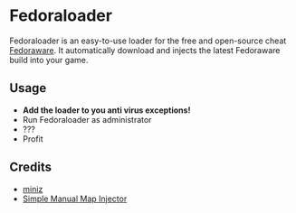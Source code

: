 # Fedoraloader

Fedoraloader is an easy-to-use loader for the free and open-source cheat [Fedoraware](https://github.com/Fedoraware/Fedoraware).
It automatically download and injects the latest Fedoraware build into your game.

## Usage

- **Add the loader to you anti virus exceptions!**
- Run Fedoraloader as administrator
- ???
- Profit

## Credits

- [miniz](https://github.com/richgel999/miniz)
- [Simple Manual Map Injector](https://github.com/TheCruZ/Simple-Manual-Map-Injector)
